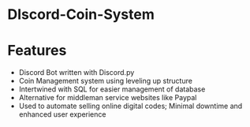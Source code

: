 # DIscord-Coin-System

# Features
- Discord Bot written with Discord.py
- Coin Management system using leveling up structure
- Intertwined with SQL for easier management of database
- Alternative for middleman service websites like Paypal
- Used to automate selling online digital codes; Minimal downtime and enhanced user experience


